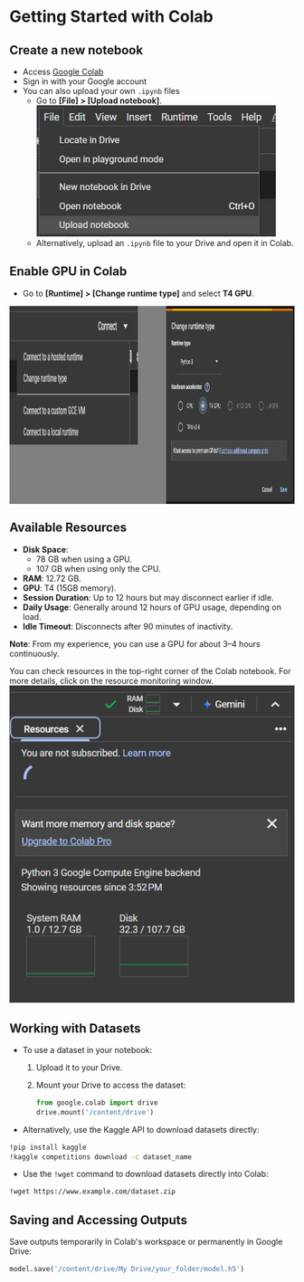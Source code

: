 # Getting Started with Colab
## Create a new notebook

+ Access [Google Colab](https://colab.research.google.com/)
+ Sign in with your Google account
+ You can also upload your own `.ipynb` files
  + Go to **[File] > [Upload notebook]**.  
    ![Upload notebook](image/upload.png)
  + Alternatively, upload an `.ipynb` file to your Drive and open it in Colab.

## Enable GPU in Colab
+ Go to **[Runtime] > [Change runtime type]** and select **T4 GPU**.

<div style="display: flex; justify-content: space-between;background-color:grey;height:350px;">
    <img src="image/gpu_enable_1.png" alt="View Version" style="width: 45%; height: 70%; -right: 10px;">
    <img src="image/gpu_enable_2.png" alt="Version History" style="width: 45%;">
</div>

## Available Resources
+ **Disk Space**:
  + 78 GB when using a GPU.
  + 107 GB when using only the CPU.
+ **RAM**: 12.72 GB.
+ **GPU**: T4 (15GB memory).
+ **Session Duration**: Up to 12 hours but may disconnect earlier if idle.
+ **Daily Usage**: Generally around 12 hours of GPU usage, depending on load.
+ **Idle Timeout**: Disconnects after 90 minutes of inactivity.

**Note**: From my experience, you can use a GPU for about 3–4 hours continuously.

You can check resources in the top-right corner of the Colab notebook. For more details, click on the resource monitoring window.  
![Resource view](image/resources.png)

## Working with Datasets
+ To use a dataset in your notebook:
  1. Upload it to your Drive.
  2. Mount your Drive to access the dataset:

     ```python
     from google.colab import drive
     drive.mount('/content/drive')
     ```

- Alternatively, use the Kaggle API to download datasets directly:

```bash
!pip install kaggle
!kaggle competitions download -c dataset_name
```

- Use the `!wget` command to download datasets directly into Colab:

```bash
!wget https://www.example.com/dataset.zip
```

## Saving and Accessing Outputs
Save outputs temporarily in Colab's workspace or permanently in Google Drive:

```python
model.save('/content/drive/My Drive/your_folder/model.h5')
```
